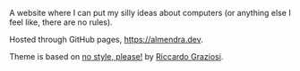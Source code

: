A website where I can put my silly ideas about computers (or anything else I feel like, there are no rules).

Hosted through GitHub pages, <https://almendra.dev>.

Theme is based on [no style, please!](https://riggraz.dev/no-style-please/) by [Riccardo Graziosi](https://github.com/riggraz).
